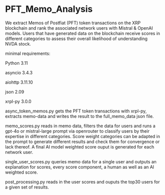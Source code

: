 # PFT_Memo_Analysis

We extract Memos of Postfiat (PFT) token transactions on the XRP blockchain and rank the associated network users with Mistral & OpenAI models.
Users that have generated data on the blockchain receive scores in different categories to assess their overall likelihood of understanding NVDA stock.

minimal requirements:

Python 3.11

asyncio 3.4.3

aiohttp 3.11.10

json 2.09

xrpl-py 3.0.0

async_token_memos.py gets the PFT token transactions with xrpl-py, extracts memo-data and writes the result to the full_memo_data json file.

memo_scores.py reads in memo data, filters the data for users and runs a gpt-4o or mistral-large prompt via openrouter to classify users by their expertise in different categories.
Score weight categories can be adapted in the prompt to generate different results and check them for convergence or lack thereof. A final AI model weighted score ouput is generated for each network user.

single_user_scores.py queries memo data for a single user and outputs an explanation for scores, every score component, a human as well as an AI weighted score.

post_processing.py reads in the user scores and ouputs the top30 users for a given set of results.
